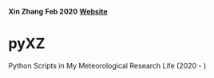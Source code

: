 **Xin Zhang**
**Feb 2020**
**[Website](https://dreambooker.site/)**

# pyXZ

Python Scripts in My Meteorological Research Life (2020 - )
